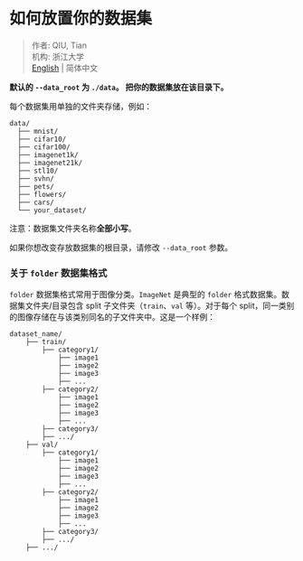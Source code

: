 # 如何放置你的数据集

> 作者: QIU, Tian  
> 机构: 浙江大学  
> [English](README.md) | 简体中文

**默认的 `--data_root` 为 `./data`。 把你的数据集放在该目录下。**

每个数据集用单独的文件夹存储，例如：

```
data/
  ├── mnist/
  ├── cifar10/
  ├── cifar100/
  ├── imagenet1k/
  ├── imagenet21k/
  ├── stl10/
  ├── svhn/
  ├── pets/
  ├── flowers/
  ├── cars/
  └── your_dataset/
```

注意：数据集文件夹名称**全部小写**。

如果你想改变存放数据集的根目录，请修改 `--data_root` 参数。

### 关于 `folder` 数据集格式

`folder` 数据集格式常用于图像分类。`ImageNet` 是典型的 `folder` 格式数据集。数据集文件夹/目录包含 split
子文件夹（`train`、`val` 等）。对于每个 split，同一类别的图像存储在与该类别同名的子文件夹中。这是一个样例：

```
dataset_name/
    ├── train/
        ├── category1/
            ├── image1
            ├── image2
            ├── image3
            ├── ...
        ├── category2/
            ├── image1
            ├── image2
            ├── image3
            ├── ...  
        ├── category3/ 
        ├── .../
    ├── val/
        ├── category1/
            ├── image1
            ├── image2
            ├── image3
            ├── ...
        ├── category2/
            ├── image1
            ├── image2
            ├── image3
            ├── ...  
        ├── category3/ 
        ├── .../
    ├── .../
```
